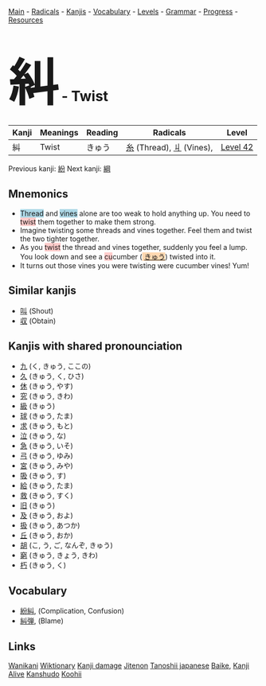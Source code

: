 <style> bigfont {font-size: 100px}</style>
[Main](../README.md) -
[Radicals](../radicals.md) -
[Kanjis](../kanjis.md) -
[Vocabulary](../vocabulary.md) -
[Levels](../levels.md) -
[Grammar](../grammar.md) - 
[Progress](../progress.md) -
[Resources](../resources.md)
# <bigfont> 糾</bigfont> - Twist 

| Kanji | Meanings | Reading | Radicals | Level |
| --- | --- | --- | --- | --- |
| 糾 | Twist | きゅう | [糸](../radicals/糸.md) (Thread), [丩](../radicals/丩.md) (Vines),  | [Level 42](../levels/wk_level42.md) |

Previous kanji: [紛](紛.md) Next kanji: [綱](綱.md) 

## Mnemonics
 * <span style="background-color:#ADD8E6"> Thread</span> and <span style="background-color:#ADD8E6"> vines</span> alone are too weak to hold anything up. You need to <span style="background-color:#ffcccb"> twist</span> them together to make them strong.
* Imagine twisting some threads and vines together. Feel them and twist the two tighter together.
* As you <span style="background-color:#ffcccb"> twist</span> the thread and vines together, suddenly you feel a lump. You look down and see a <span style="background-color:#ffcccb"> cu</span>cumber (<span style="background-color:#fed8b1"> [きゅう](https://jisho.org/search/きゅう)</span>) twisted into it.
* It turns out those vines you were twisting were cucumber vines! Yum!


## Similar kanjis
 * [叫](叫.md) (Shout)
* [収](収.md) (Obtain)



## Kanjis with shared pronounciation
 * [九](九.md) (く, きゅう, ここの)
* [久](久.md) (きゅう, く, ひさ)
* [休](休.md) (きゅう, やす)
* [究](究.md) (きゅう, きわ)
* [級](級.md) (きゅう)
* [球](球.md) (きゅう, たま)
* [求](求.md) (きゅう, もと)
* [泣](泣.md) (きゅう, な)
* [急](急.md) (きゅう, いそ)
* [弓](弓.md) (きゅう, ゆみ)
* [宮](宮.md) (きゅう, みや)
* [吸](吸.md) (きゅう, す)
* [給](給.md) (きゅう, たま)
* [救](救.md) (きゅう, すく)
* [旧](旧.md) (きゅう)
* [及](及.md) (きゅう, およ)
* [扱](扱.md) (きゅう, あつか)
* [丘](丘.md) (きゅう, おか)
* [胡](胡.md) (こ, う, ご, なんぞ, きゅう)
* [窮](窮.md) (きゅう, きょう, きわ)
* [朽](朽.md) (きゅう, く)



## Vocabulary
 * [紛糾](../vocabulary/糾.md), (Complication, Confusion)
* [糾弾](../vocabulary/糾.md), (Blame)




## Links 


[Wanikani](https://www.wanikani.com/kanji/糾)
[Wiktionary](https://en.wiktionary.org/wiki/糾)
[Kanji damage](http://www.kanjidamage.com/kanji/search?utf8=✓&q=糾)
[Jitenon](https://jitenon.com/kanji/糾)
[Tanoshii japanese](https://www.tanoshiijapanese.com/dictionary/kanji.cfm?k=糾)
[Baike](https://baike.baidu.com/item/糾),
[Kanji Alive](https://app.kanjialive.com/糾)
[Kanshudo](https://www.kanshudo.com/searchmn?q=糾)
[Koohii](https://kanji.koohii.com/study/kanji/糾)
